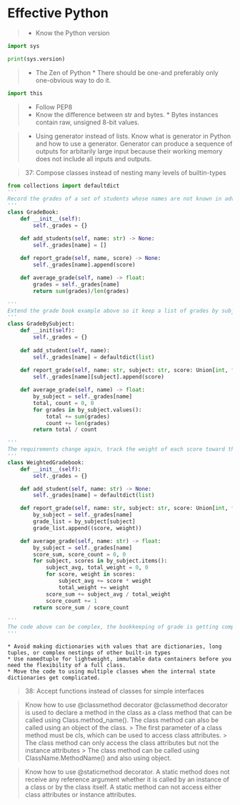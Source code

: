 # **Effective Python**

> - Know the Python version
```Python
import sys

print(sys.version)
```

> - The Zen of Python
    * There should be one-and preferably only one-obvious way to do it.
```Python
import this
```

> - Follow PEP8
> - Know the difference between str and bytes.
    * Bytes instances contain raw, unsigned 8-bit values.

> - Using generator instead of lists. Know what is generator in Python and how to use a generator.
Generator can produce a sequence of outputs for arbitarily large input because their working memory does not include all inputs and outputs.

>  37: Compose classes instead of nesting many levels of builtin-types
```python
from collections import defaultdict
'''
Record the grades of a set of students whose names are not known in advance.
'''
class GradeBook:
    def __init__(self):
        self._grades = {}

    def add_students(self, name: str) -> None:
        self._grades[name] = []
    
    def report_grade(self, name, score) -> None:
        self._grades[name].append(score)

    def average_grade(self, name) -> float:
        grades = self._grades[name]
        return sum(grades)/len(grades)

'''
Extend the grade book example above so it keep a list of grades by subject
'''
class GradeBySubject:
    def __init(self):
        self._grades = {}
    
    def add_student(self, name):
        self._grades[name] = defaultdict(list)
    
    def report_grade(self, name: str, subject: str, score: Union[int, float]) -> None:
        self._grades[name][subject].append(score)

    def average_grade(self, name) -> float:
        by_subject = self._grades[name]
        total, count = 0, 0
        for grades in by_subject.values():
            total += sum(grades)
            count += len(grades)
        return total / count

'''
The requirements change again, track the weight of each score toward the overall grade in the class so that the midterm and final exams are more important than pop quizzes.
'''
class WeightedGradebook:
    def __init__(self):
        self._grades = {}

    def add_student(self, name: str) -> None:
        self._grades[name] = defaultdict(list)

    def report_grade(self, name: str, subject: str, score: Union[int, float], weight: Union[int, float]):
        by_subject = self._grades[name]
        grade_list = by_subject[subject]
        grade_list.append((score, weight))

    def average_grade(self, name: str) -> float:
        by_subject = self._grades[name]
        score_sum, score_count = 0, 0
        for subject, scores in by_subject.items():
            subject_avg, total_weight = 0, 0
            for score, weight in scores:
                subject_avg += score * weight
                total_weight += weight
            score_sum += subject_avg / total_weight
            score_count += 1
        return score_sum / score_count

'''
The code above can be complex, the bookkeeping of grade is getting complicated. And sometimes OOP class can be too heavyweightt for this sort of task
'''
```
    * Avoid making dictionaries with values that are dictionaries, long tuples, or complex nestings of other built-in types
    * Use namedtuple for lightweight, immutable data containers before you need the flexibility of a full class.
    * Move the code to using multiple classes when the internal state dictionaries get complicated.

>  38: Accept functions instead of classes for simple interfaces

> Know how to use @classmethod decorator
@classmethod decorator is used to declare a method in the class as a class method that can be called using Class.method_name(). The class method can also be called using an object of the class.
    > The first parameter of a class method must be cls, which can be used to access class attributes.
    > The class method can only access the class attributes but not the instance attributes
    > The class method can be called using ClassName.MethodName() and also using object.

> Know how to use @staticmethod decorator.
A static method does not receive any reference argument whether it is called by an instance of a class or by the class itself. A static method can not access either class attributes or instance attributes. 